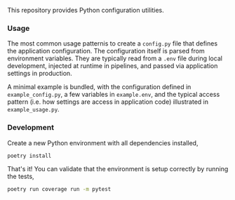 This repository provides Python configuration utilities.

### Usage

The most common usage patternis to create a `config.py` file that defines the application configuration. The configuration itself is parsed from environment variables. They are typically read from a `.env` file during local development, injected at runtime in pipelines, and passed via application settings in production.

A minimal example is bundled, with the configuration defined in `example_config.py`, a few variables in `example.env`, and the typical access pattern (i.e. how settings are access in application code) illustrated in `example_usage.py`.

### Development

Create a new Python environment with all dependencies installed,

```bash
poetry install
```

That's it! You can validate that the environment is setup correctly by running the tests,

```bash
poetry run coverage run -m pytest
```
